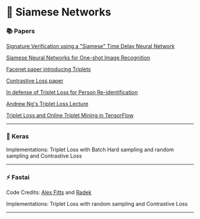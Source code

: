 # :cactus: Siamese Networks

### :books: Papers 

[Signature Verification using a "Siamese" Time Delay Neural Network](https://papers.nips.cc/paper/769-signature-verification-using-a-siamese-time-delay-neural-network.pdf)

[Siamese Neural Networks for One-shot Image Recognition](https://www.cs.cmu.edu/~rsalakhu/papers/oneshot1.pdf)

[Facenet paper introducing Triplets](https://arxiv.org/abs/1503.03832)

[Contrastive Loss paper](http://yann.lecun.com/exdb/publis/pdf/hadsell-chopra-lecun-06.pdf)

[In defense of Triplet Loss for Person Re-identification](https://arxiv.org/abs/1703.07737)

[Andrew Ng's Triplet Loss Lecture](https://www.coursera.org/learn/convolutional-neural-networks/lecture/HuUtN/triplet-loss)

[Triplet Loss and Online Triplet Mining in TensorFlow](https://omoindrot.github.io/triplet-loss)

---

### :postal_horn: Keras

Implementations: Triplet Loss with Batch Hard sampling and random sampling and Contrastive Loss

---


### :zap: Fastai

Code Credits: [Alex Fitts](http://afitts.github.io/2018/12/03/humpback-siamese/) and [Radek](https://github.com/radekosmulski/whale/blob/master/siamese_network_prototype.ipynb)

Implementations: Triplet Loss with random sampling and Contrastive Loss

---
